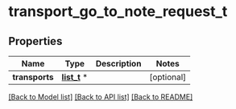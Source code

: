 # transport_go_to_note_request_t

## Properties
Name | Type | Description | Notes
------------ | ------------- | ------------- | -------------
**transports** | [**list_t**](transport_goto_note_info.md) \* |  | [optional] 

[[Back to Model list]](../README.md#documentation-for-models) [[Back to API list]](../README.md#documentation-for-api-endpoints) [[Back to README]](../README.md)


